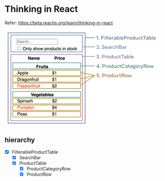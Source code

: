 # Thinking in React

Refer: <https://beta.reactjs.org/learn/thinking-in-react>

<img src="s_thinking-in-react_ui_outline.png" width="600px">

## hierarchy

- [x] FilterableProductTable
  - [x] SearchBar
  - [x] ProductTable
    - [x] ProductCategoryRow
    - [x] ProductRow
